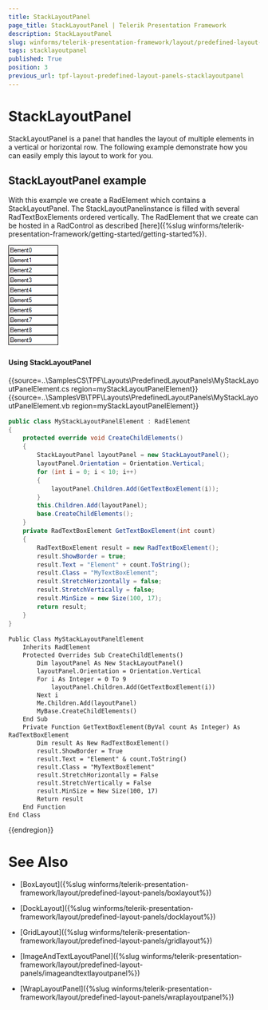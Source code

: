 ```yaml
---
title: StackLayoutPanel
page_title: StackLayoutPanel | Telerik Presentation Framework
description: StackLayoutPanel
slug: winforms/telerik-presentation-framework/layout/predefined-layout-panels/stacklayoutpanel
tags: stacklayoutpanel
published: True
position: 3
previous_url: tpf-layout-predefined-layout-panels-stacklayoutpanel 
---
```


# StackLayoutPanel

StackLayoutPanel is a panel that handles the layout of multiple elements in a vertical or horizontal row. The following example demonstrate how you can easily emply this layout to work for you.

## StackLayoutPanel example

With this example we create a RadElement which contains a StackLayoutPanel. The StackLayoutPanelinstance is filled with several RadTextBoxElements ordered vertically. The RadElement that we create can be hosted in a RadControl as described [here]({%slug winforms/telerik-presentation-framework/getting-started/getting-started%}).

![tpf-layout-predefined-layout-panels-stacklayoutpanel 001](images/tpf-layout-predefined-layout-panels-stacklayoutpanel001.png)

#### Using StackLayoutPanel

{{source=..\SamplesCS\TPF\Layouts\PredefinedLayoutPanels\MyStackLayoutPanelElement.cs region=myStackLayoutPanelElement}} 
{{source=..\SamplesVB\TPF\Layouts\PredefinedLayoutPanels\MyStackLayoutPanelElement.vb region=myStackLayoutPanelElement}} 

````C#
public class MyStackLayoutPanelElement : RadElement
{
    protected override void CreateChildElements()
    {
        StackLayoutPanel layoutPanel = new StackLayoutPanel();
        layoutPanel.Orientation = Orientation.Vertical;
        for (int i = 0; i < 10; i++)
        {
            layoutPanel.Children.Add(GetTextBoxElement(i));
        }
        this.Children.Add(layoutPanel);
        base.CreateChildElements();
    }
    private RadTextBoxElement GetTextBoxElement(int count)
    {
        RadTextBoxElement result = new RadTextBoxElement();
        result.ShowBorder = true;
        result.Text = "Element" + count.ToString();
        result.Class = "MyTextBoxElement";
        result.StretchHorizontally = false;
        result.StretchVertically = false;
        result.MinSize = new Size(100, 17);
        return result;
    }
}

````
````VB.NET
Public Class MyStackLayoutPanelElement
    Inherits RadElement
    Protected Overrides Sub CreateChildElements()
        Dim layoutPanel As New StackLayoutPanel()
        layoutPanel.Orientation = Orientation.Vertical
        For i As Integer = 0 To 9
            layoutPanel.Children.Add(GetTextBoxElement(i))
        Next i
        Me.Children.Add(layoutPanel)
        MyBase.CreateChildElements()
    End Sub
    Private Function GetTextBoxElement(ByVal count As Integer) As RadTextBoxElement
        Dim result As New RadTextBoxElement()
        result.ShowBorder = True
        result.Text = "Element" & count.ToString()
        result.Class = "MyTextBoxElement"
        result.StretchHorizontally = False
        result.StretchVertically = False
        result.MinSize = New Size(100, 17)
        Return result
    End Function
End Class

````

{{endregion}}

# See Also
* [BoxLayout]({%slug winforms/telerik-presentation-framework/layout/predefined-layout-panels/boxlayout%})

* [DockLayout]({%slug winforms/telerik-presentation-framework/layout/predefined-layout-panels/docklayout%})

* [GridLayout]({%slug winforms/telerik-presentation-framework/layout/predefined-layout-panels/gridlayout%})

* [ImageAndTextLayoutPanel]({%slug winforms/telerik-presentation-framework/layout/predefined-layout-panels/imageandtextlayoutpanel%})

* [WrapLayoutPanel]({%slug winforms/telerik-presentation-framework/layout/predefined-layout-panels/wraplayoutpanel%})

